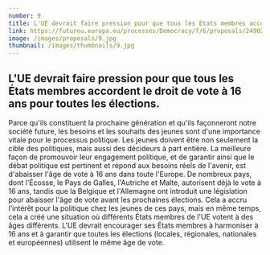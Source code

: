 ```yaml
---
number: 9
title: L'UE devrait faire pression pour que tous les États membres accordent le droit de vote à 16 ans pour toutes les élections.
link: https://futureu.europa.eu/processes/Democracy/f/6/proposals/249024
image: /images/proposals/9.jpg
thumbnail: /images/thumbnails/9.jpg
---
```


## L'UE devrait faire pression pour que tous les États membres accordent __le droit de vote à 16 ans__ pour toutes les élections.

Parce qu'ils constituent la prochaine génération et qu'ils façonneront notre société future, les besoins et les souhaits des jeunes sont d'une importance vitale pour le processus politique. Les jeunes doivent être non seulement la cible des politiques, mais aussi des décideurs à part entière. La meilleure façon de promouvoir leur engagement politique, et de garantir ainsi que le débat politique est pertinent et répond aux besoins réels de l'avenir, est d'abaisser l'âge de vote à 16 ans dans toute l'Europe. De nombreux pays, dont l'Écosse, le Pays de Galles, l'Autriche et Malte, autorisent déjà le vote à 16 ans, tandis que la Belgique et l'Allemagne ont introduit une législation pour abaisser l'âge de vote avant les prochaines élections. Cela a accru l'intérêt pour la politique chez les jeunes de ces pays, mais en même temps, cela a créé une situation où différents États membres de l'UE votent à des âges différents. L'UE devrait encourager ses États membres à harmoniser à 16 ans et à garantir que toutes les élections (locales, régionales, nationales et européennes) utilisent le même âge de vote.
